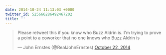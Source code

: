 ```yaml
---
date: 2014-10-24 11:13:03 +0000
twitter_id: 525666286492467202
title: ''
---
```


<blockquote class="twitter-tweet"><p lang="en" dir="ltr">Please retweet this if you know who Buzz Aldrin is. I&#39;m trying to prove a point to a coworker that no one knows who Buzz Aldrin is</p>&mdash; John Ernstes (@RealJohnErnstes) <a href="https://twitter.com/RealJohnErnstes/status/525060968939003904?ref_src=twsrc%5Etfw">October 22, 2014</a></blockquote>
<script async src="https://platform.twitter.com/widgets.js" charset="utf-8"></script>
